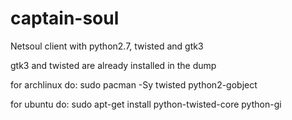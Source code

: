 captain-soul
=====

Netsoul client with python2.7, twisted and gtk3

gtk3 and twisted are already installed in the dump

for archlinux do:
sudo pacman -Sy twisted python2-gobject

for ubuntu do:
sudo apt-get install python-twisted-core python-gi